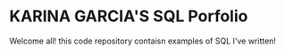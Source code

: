 # KARINA GARCIA'S SQL Porfolio
Welcome all! this code repository contaisn examples of SQL I've written!
